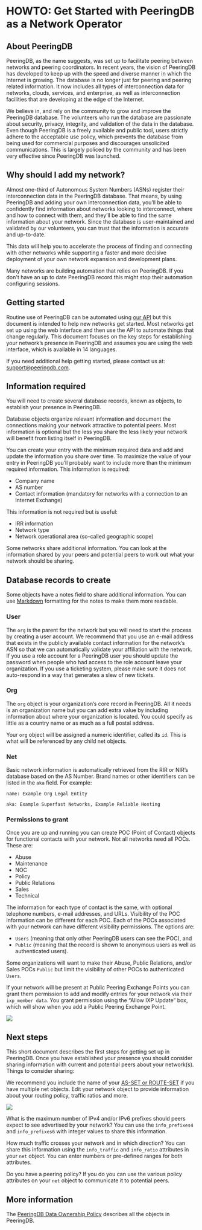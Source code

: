 # HOWTO: Get Started with PeeringDB as a Network Operator

## About PeeringDB
PeeringDB, as the name suggests, was set up to facilitate peering between networks and peering coordinators. In recent years, the vision of PeeringDB has developed to keep up with the speed and diverse manner in which the Internet is growing. The database is no longer just for peering and peering related information. It now includes all types of interconnection data for networks, clouds, services, and enterprise, as well as interconnection facilities that are developing at the edge of the Internet.

We believe in, and rely on the community to grow and improve the PeeringDB database. The volunteers who run the database are passionate about security, privacy, integrity, and validation of the data in the database. Even though PeeringDB is a freely available and public tool, users strictly adhere to the acceptable use policy, which prevents the database from being used for commercial purposes and discourages unsolicited communications. This is largely policed by the community and has been very effective since PeeringDB was launched.

## Why should I add my network?
Almost one-third of Autonomous System Numbers (ASNs) register their interconnection data in the PeeringDB database. That means, by using PeeringDB and adding your own interconnection data, you’ll be able to confidently find information about networks looking to interconnect, where and how to connect with them, and they’ll be able to find the same information about your network. Since the database is user-maintained and validated by our volunteers, you can trust that the information is accurate and up-to-date.

This data will help you to accelerate the process of finding and connecting with other networks while supporting a faster and more decisive deployment of your own network expansion and development plans.

Many networks are building automation that relies on PeeringDB. If you don't have an up to date PeeringDB record this might stop their automation configuring sessions.

## Getting started
Routine use of PeeringDB can be automated using [our API](https://www.peeringdb.com/apidocs) but this document is intended to help new networks get started. Most networks get set up using the web interface and then use the API to automate things that change regularly. This document focuses on the key steps for establishing your network’s presence in PeeringDB and assumes you are using the web interface, which is available in 14 languages.

If you need additional help getting started, please contact us at: <support@peeringdb.com>.

## Information required
You will need to create several database records, known as objects, to establish your presence in PeeringDB. 

Database objects organize relevant information and document the connections making your network attractive to potential peers. Most information is optional but the less you share the less likely your network will benefit from listing itself in PeeringDB. 

You can create your entry with the minimum required data and add and update the information you share over time. To maximize the value of your entry in PeeringDB you’ll probably want to include more than the minimum required information. This information is required:

* Company name
* AS number
* Contact information (mandatory for networks with a connection to an Internet Exchange)

This information is not required but is useful:

* IRR information
* Network type
* Network operational area (so-called geographic scope)

Some networks share additional information. You can look at the information shared by your peers and potential peers to work out what your network should be sharing.

## Database records to create
Some objects have a notes field to share additional information. You can use [Markdown](https://daringfireball.net/projects/markdown/) formatting for the notes to make them more readable.

### User
The `org` is the parent for the network but you will need to start the process by creating a user account. We recommend that you use an e-mail address that exists in the publicly available contact information for the network’s ASN so that we can automatically validate your affiliation with the network. If you use a role account for a PeeringDB user you should update the password when people who had access to the role account leave your organization. If you use a ticketing system, please make sure it does not auto-respond in a way that generates a slew of new tickets.

### Org
The `org` object is your organization’s core record in PeeringDB. All it needs is an organization name but you can add extra value by including information about where your organization is located. You could specify as little as a country name or as much as a full postal address.

Your `org` object will be assigned a numeric identifier, called its `id`. This is what will be referenced by any child net objects.

### Net
Basic network information is automatically retrieved from the RIR or NIR’s database based on the AS Number. Brand names or other identifiers can be listed in the `aka` field. For example:

`name: Example Org Legal Entity`

`aka: Example Superfast Networks, Example Reliable Hosting`

### Permissions to grant
Once you are up and running you can create POC (Point of Contact) objects for functional contacts with your network. Not all networks need all POCs. These are:

* Abuse
* Maintenance
* NOC
* Policy
* Public Relations
* Sales
* Technical

The information for each type of contact is the same, with optional telephone numbers, e-mail addresses, and URLs. Visibility of the POC information can be different for each POC.
Each of the POCs associated with your network can have different visibility permissions. The options are:

* `Users` (meaning that only other PeeringDB users can see the POC), and 
* `Public` (meaning that the record is shown to anonymous users as well as authenticated users). 

Some organizations will want to make their Abuse, Public Relations, and/or Sales POCs `Public` but limit the visibility of other POCs to authenticated `Users`. 

If your network will be present at Public Peering Exchange Points you can grant them permission to add and modify entries for your network via their `ixp_member data`.  You grant permission using the “Allow IXP Update” box, which will show when you add a Public Peering Exchange Point.

![](images/allow-ixp-update.png)

## Next steps
This short document describes the first steps for getting set up in PeeringDB. Once you have established your presence you should consider sharing information with current and potential peers about your network(s). Things to consider sharing:

We recommend you include the name of your [AS-SET or ROUTE-SET](https://www.rfc-editor.org/rfc/rfc4012.html#section-4) if you have multiple net objects. Edit your network object to provide information about your routing policy, traffic ratios and more.

![](images/network-config-screen.png)

What is the maximum number of IPv4 and/or IPv6 prefixes should peers expect to see advertised by your network? You can use the `info_prefixes4` and `info_prefixes6` with integer values to share this information.

How much traffic crosses your network and in which direction? You can share this information using the `info_traffic` and `info_ratio` attributes in your `net` object. You can enter numbers or pre-defined ranges for both attributes.

Do you have a peering policy? If you do you can use the various policy attributes on your `net` object to communicate it to potential peers.

## More information
The [PeeringDB Data Ownership Policy](https://docs.peeringdb.com/gov/misc/2020-04-06_PeeringDB_Data_Ownership_Policy_Document_v1.0.pdf) describes all the objects in PeeringDB.
